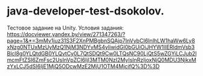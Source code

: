 # java-developer-test-dsokolov.
Тестовое задание на Unity.
Условия задания: https://docviewer.yandex.by/view/271347263/?page=1&*=3mMv1juz31S3F2XnPMBgbnSQAjp7InVybCI6InlhLW1haWw6Ly8xNzg0NTUxMzUyMzQ1NjM3NDYvMS4yIiwidGl0bGUiOiJHYW1lIERldmVsb3Blcl8g0YLQtdGB0YLQvtCy0L7QtSDQt9Cw0LTQsNC90LjQtS5wZGYiLCJub2lmcmFtZSI6ZmFsc2UsInVpZCI6IjI3MTM0NzI2MyIsInRzIjoxNjQ0MDU3NjkxMzYxLCJ5dSI6IjE1MjQ5ODcwMzE2MjU1OTM4MjcifQ%3D%3D
